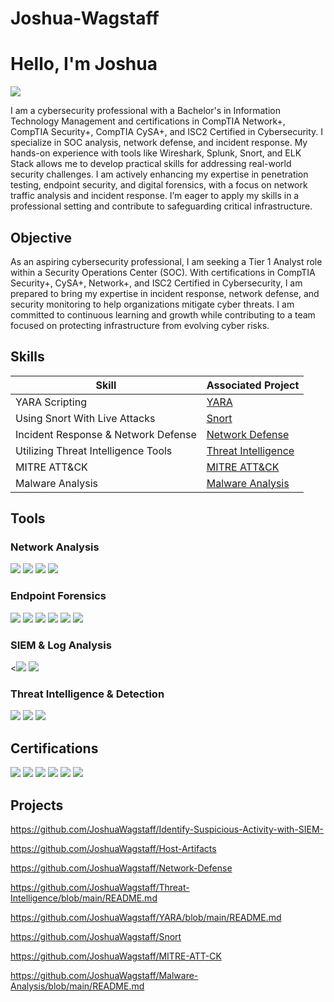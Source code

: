 # Joshua-Wagstaff
# Hello, I'm Joshua
<a href="https://www.linkedin.com/in/jjcwagstaff/"><img src="https://img.shields.io/badge/-LinkedIn-0072b1?&style=for-the-badge&logo=linkedin&logoColor=white" /></a>

I am a cybersecurity professional with a Bachelor's in Information Technology Management and certifications in CompTIA Network+, CompTIA Security+, CompTIA CySA+, and ISC2 Certified in Cybersecurity. I specialize in SOC analysis, network defense, and incident response. My hands-on experience with tools like Wireshark, Splunk, Snort, and ELK Stack allows me to develop practical skills for addressing real-world security challenges. I am actively enhancing my expertise in penetration testing, endpoint security, and digital forensics, with a focus on network traffic analysis and incident response. I’m eager to apply my skills in a professional setting and contribute to safeguarding critical infrastructure.

## Objective

As an aspiring cybersecurity professional, I am seeking a Tier 1 Analyst role within a Security Operations Center (SOC). With certifications in CompTIA Security+, CySA+, Network+, and ISC2 Certified in Cybersecurity, I am prepared to bring my expertise in incident response, network defense, and security monitoring to help organizations mitigate cyber threats. I am committed to continuous learning and growth while contributing to a team focused on protecting infrastructure from evolving cyber risks.

## Skills

| Skill                                         | Associated Project         |
|-----------------------------------------------|----------------------------|
| YARA Scripting                                | <a href="https://github.com/JoshuaWagstaff/YARA/blob/main/README.md">YARA</a>|
| Using Snort With Live Attacks                 | <a href="https://github.com/JoshuaWagstaff/Snort">Snort</a>|
| Incident Response & Network Defense           |  <a href="https://github.com/JoshuaWagstaff/Network-Defense">Network Defense</a>|
| Utilizing Threat Intelligence Tools           | <a href="https://github.com/JoshuaWagstaff/Threat-Intelligence/blob/main/README.md">Threat Intelligence</a>|
| MITRE ATT&CK                                  | <a href="https://github.com/JoshuaWagstaff/MITRE-ATT-CK">MITRE ATT&CK</a>|
| Malware Analysis                              | <a href="https://github.com/JoshuaWagstaff/Malware-Analysis/blob/main/README.md">Malware Analysis</a>|
## Tools

### Network Analysis
<div>
    <img src="https://img.shields.io/badge/-Wireshark-1E90FF?&style=for-the-badge&logoColor=white" />
<img src="https://img.shields.io/badge/-Zeek-4682B4?&style=for-the-badge&logoColor=white" />
<img src="https://img.shields.io/badge/-Snort-B22222?&style=for-the-badge&logoColor=white" />
<img src="https://img.shields.io/badge/-NetworkMiner-DC143C?&style=for-the-badge&logoColor=white" />
</div>

### Endpoint Forensics
<div>
<img src="https://img.shields.io/badge/-Sysinternals-2E8B57?&style=for-the-badge&logoColor=white" />
<img src="https://img.shields.io/badge/-Sysmon-3CB371?&style=for-the-badge&logoColor=white" />
<img src="https://img.shields.io/badge/-Autopsy-556B2F?&style=for-the-badge&logoColor=white" />
<img src="https://img.shields.io/badge/-Redline-6B8E23?&style=for-the-badge&logoColor=white" />
<img src="https://img.shields.io/badge/-KAPE-228B22?&style=for-the-badge&logoColor=white" />
<img src="https://img.shields.io/badge/-Volatility-2F4F4F?&style=for-the-badge&logoColor=white" />
</div>

### SIEM & Log Analysis
<div>
    <<img src="https://img.shields.io/badge/-Splunk-DAA520?&style=for-the-badge&logoColor=white" />
<img src="https://img.shields.io/badge/-ELK%20Stack-FFD700?&style=for-the-badge&logoColor=black" />
</div>
        
### Threat Intelligence & Detection
<div>
<img src="https://img.shields.io/badge/-OpenCTI-800080?&style=for-the-badge&logoColor=white" />
<img src="https://img.shields.io/badge/-MISP-9932CC?&style=for-the-badge&logoColor=white" />
<img src="https://img.shields.io/badge/-YARA-BA55D3?&style=for-the-badge&logoColor=white" />
</div>

## Certifications
<div>
<img src="https://img.shields.io/badge/-Security%2B-FF0000?&style=for-the-badge&logo=CompTIA&logoColor=white" />
<img src="https://img.shields.io/badge/-Network%2B-007ACC?&style=for-the-badge&logo=CompTIA&logoColor=white" />
<img src="https://img.shields.io/badge/-CompTIA%20CySA%2B-800080?&style=for-the-badge&logo=CompTIA&logoColor=white" />
<img src="https://img.shields.io/badge/-ISC2%20Certified%20in%20Cybersecurity-006400?&style=for-the-badge&logoColor=white" />
<img src="https://img.shields.io/badge/-CompTIA%20PenTest%2B%20%28Scheduled%29-8B0000?&style=for-the-badge&logo=CompTIA&logoColor=white" />
<img src="https://img.shields.io/badge/-Information%20Technology%20Management%20(WGU)-002E5D?&style=for-the-badge&logoColor=white" />

</div>

## Projects 
https://github.com/JoshuaWagstaff/Identify-Suspicious-Activity-with-SIEM-

https://github.com/JoshuaWagstaff/Host-Artifacts

https://github.com/JoshuaWagstaff/Network-Defense

https://github.com/JoshuaWagstaff/Threat-Intelligence/blob/main/README.md

https://github.com/JoshuaWagstaff/YARA/blob/main/README.md

https://github.com/JoshuaWagstaff/Snort



https://github.com/JoshuaWagstaff/MITRE-ATT-CK

https://github.com/JoshuaWagstaff/Malware-Analysis/blob/main/README.md
